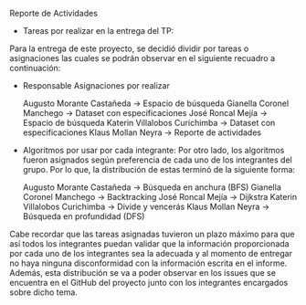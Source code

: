 Reporte de Actividades 

-	Tareas por realizar en la entrega del TP:

Para la entrega de este proyecto, se decidió dividir por tareas o asignaciones las cuales se podrán observar en el siguiente recuadro a continuación:  

 - Responsable	Asignaciones por realizar

    Augusto Morante Castañeda	 ->  Espacio de búsqueda
    Gianella Coronel Manchego	 ->  Dataset con especificaciones
    José Roncal Mejía  ->	 Espacio de búsqueda
    Katerin Villalobos Curichimba  -> 	Dataset con especificaciones
    Klaus Mollan Neyra  -> 	Reporte de actividades

-	Algoritmos por usar por cada integrante: 
Por otro lado, los algoritmos fueron asignados según preferencia de cada uno de los integrantes del grupo. Por lo que, la distribución de estas terminó de la siguiente forma: 
 
    Augusto Morante Castañeda  ->	 Búsqueda en anchura (BFS)
    Gianella Coronel Manchego  ->	 Backtracking
    José Roncal Mejía	 ->  Dijkstra
    Katerin Villalobos Curichimba	 ->  Divide y vencerás
    Klaus Mollan Neyra	 ->  Búsqueda en profundidad (DFS)


Cabe recordar que las tareas asignadas tuvieron un plazo máximo para que así todos los integrantes puedan validar que la información proporcionada por cada uno de los integrantes 
sea la adecuada y al momento de entregar no haya ninguna disconformidad con la información escrita en el informe. Además, esta distribución se va a poder observar en los issues 
que se encuentra en el GitHub del proyecto junto con los integrantes encargados sobre dicho tema.
